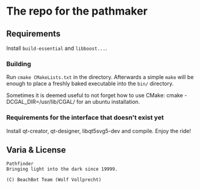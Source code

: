 # The repo for the pathmaker

## Requirements

Install `build-essential` and `libboost...`.


### Building

Run `cmake CMakeLists.txt` in the directory. Afterwards a simple `make` will be enough to place a freshly baked executable into the `bin/` directory.

Sometimes it is deemed useful to not forget how to use CMake: cmake -DCGAL_DIR=/usr/lib/CGAL/ for an ubuntu installation.

### Requirements for the interface that doesn't exist yet
Install qt-creator, qt-designer, libqt5svg5-dev and compile. Enjoy the ride!

## Varia & License

    Pathfinder
    Bringing light into the dark since 19999.

    (C) BeachBot Team (Wolf Vollprecht)


